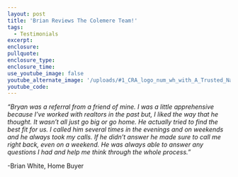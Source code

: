 ```yaml
---
layout: post
title: 'Brian Reviews The Colemere Team!'
tags:
  - Testimonials
excerpt:
enclosure:
pullquote:
enclosure_type:
enclosure_time:
use_youtube_image: false
youtube_alternate_image: '/uploads/#1_CRA_logo_num_wh_with_A_Trusted_Name_(1).png'
youtube_code:
---
```



*“Bryan was a referral from a friend of mine. I was a little apprehensive because I’ve worked with realtors in the past but, I liked the way that he thought. It wasn’t all just go big or go home. He actually tried to find the best fit for us. I called him several times in the evenings and on weekends and he always took my calls. If he didn’t answer he made sure to call me right back, even on a weekend. He was always able to answer any questions I had and help me think through the whole process.”*

-Brian White, Home Buyer